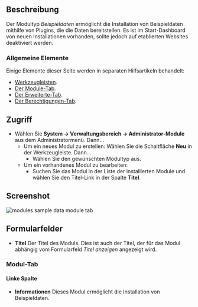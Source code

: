 <!-- Filename: Help4.x:Admin_Modules:_Sample_Data / Display title: Module: Beispieldaten -->

## Beschreibung

Der Modultyp *Beispieldaten* ermöglicht die Installation von Beispieldaten mithilfe von Plugins, die die Daten bereitstellen. Es ist im Start-Dashboard von neuen Installationen vorhanden, sollte jedoch auf etablierten Websites deaktiviert werden.

### Allgemeine Elemente

Einige Elemente dieser Seite werden in separaten Hilfsartikeln behandelt:

* [Werkzeugleisten](jdocmanual?article=help/common-elements/toolbars).
* [Der Module-Tab](jdocmanual?article=help/modules/modules-module-tab).
* [Der Erweiterte-Tab](jdocmanual?article=help/modules/modules-advanced-tab).
* [Der Berechtigungen-Tab](jdocmanual?article=help/common-elements/edit-permissions).

## Zugriff

- Wählen Sie **System → Verwaltungsbereich → Administrator-Module** aus dem Administratormenü. Dann...
  - Um ein neues Modul zu erstellen: Wählen Sie die Schaltfläche **Neu** in der Werkzeugleiste. Dann...
    - Wählen Sie den gewünschten Modultyp aus.
  - Um ein vorhandenes Modul zu bearbeiten:
    - Suchen Sie das Modul in der Liste der installierten Module und wählen Sie den Titel-Link in der Spalte **Titel**.

## Screenshot

![modules sample data module tab](../../../de/images/modules-admin/modules-sample-data-module-tab.png)

## Formularfelder

- **Titel** Der Titel des Moduls. Dies ist auch der Titel, der für das Modul abhängig vom Formularfeld *Titel anzeigen* angezeigt wird.

### Modul-Tab

#### Linke Spalte

- **Informationen** Dieses Modul ermöglicht die Installation von Beispieldaten.
